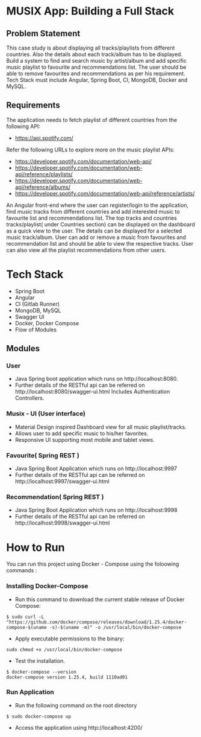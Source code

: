 # MUSIX App: Building a Full Stack
## Problem Statement
This case study is about displaying all tracks/playlists from different countries. Also the details about each track/album has to be displayed.
Build a system to find and search music by artist/album and add specific music playlist to favourite and recommendations list.
The user should be able to remove favourites and recommendations as per his requirement.
Tech Stack must include Angular, Spring Boot, CI, MongoDB, Docker and MySQL.
## Requirements
The application needs to fetch playlist of different countries from the following API:
- https://api.spotify.com/

Refer the following URLs to explore more on the music playlist APIs:
- https://developer.spotify.com/documentation/web-api/
- https://developer.spotify.com/documentation/web-api/reference/playlists/
- https://developer.spotify.com/documentation/web-api/reference/albums/
- https://developer.spotify.com/documentation/web-api/reference/artists/

An Angular front-end where the user can register/login to the application, find music tracks from different countries and add interested music to favourite list and recommendations list.
The top tracks and countries tracks/playlist( under Countries section) can be displayed on the dashboard as a quick view to the user.
The details can be displayed for a selected music track/album.
User can add or remove a music from favourites and recommendation list and should be able to view the respective tracks. User can also view all the playlist recommendations from other users.
# Tech Stack
- Spring Boot
- Angular
- CI (Gitlab Runner)
- MongoDB, MySQL 
- Swagger UI
- Docker, Docker Compose
- Flow of Modules
## Modules
### User
- Java Spring boot application which runs on http://localhost:8080.
- Further details of the RESTful api can be referred on http://localhost:8080/swagger-ui.html
Includes Authentication Controllers.
### Musix - UI (User interface)
- Material Design inspired Dashboard view for all music playlist/tracks.
- Allows user to add specific music to his/her favorites.
- Responsive UI supporting most mobile and tablet views.
### Favourite( Spring REST )
- Java Spring Boot Application which runs on http://localhost:9997
- Further details of the RESTful api can be referred on http://localhost:9997/swagger-ui.html
### Recommendation( Spring REST )
- Java Spring Boot Application which runs on http://localhost:9998
- Further details of the RESTful api can be referred on http://localhost:9998/swagger-ui.html
# How to Run
You can run this project using Docker - Compose using the foloowing commands :
### Installing Docker-Compose
- Run this command to download the current stable release of Docker Compose:
```
$ sudo curl -L "https://github.com/docker/compose/releases/download/1.25.4/docker-compose-$(uname -s)-$(uname -m)" -o /usr/local/bin/docker-compose
```
- Apply executable permissions to the binary:
```
sudo chmod +x /usr/local/bin/docker-compose
```
- Test the installation.
```
$ docker-compose --version
docker-compose version 1.25.4, build 1110ad01
```
### Run Application
- Run the following command on the root directory
```
$ sudo docker-compose up
```
- Access the application using http://localhost:4200/
